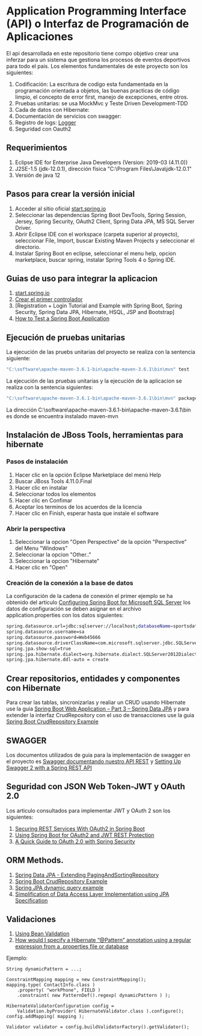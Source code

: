# Application Programming Interface (API) o Interfaz de Programación de Aplicaciones

El api desarrollada en este repositorio tiene compo objetivo crear una inferzar para un sistema que gestiona los procesos de eventos deportivos para todo el pais.   Los elementos fundamentales de este proyecto son los siguientes:

1. Codificación: La escritura de codigo esta fundamentada en la programación orientada a objetos, las buenas practicas de código limpio, el concepto de error first, manejo de excepciones, entre otros.
2. Pruebas unitarias: se usa MockMvc y Teste Driven Development-TDD
3. Cada de datos con Hibernate:
4. Documentación de servicios con swagger:
5. Registro de logs:  [Logger](https://stackoverflow.com/questions/21881846/where-does-the-slf4j-log-file-get-saved)
6. Seguridad con Oauth2

## Requerimientos

1. Eclipse IDE for Enterprise Java Developers (Version: 2019-03 (4.11.0))
2. J2SE-1.5 (jdk-12.0.1), dirección física "C:\Program Files\Java\jdk-12.0.1"
3. Versión de java 12


## Pasos para crear la versión inicial

1. Acceder al sitio oficial [start.spring.io](https://start.spring.io/)
2. Seleccionar las dependencias Spring Boot DevTools, Spring Session, Jersey, Spring Security, OAuth2 Client, Spring Data JPA, MS SQL Server Driver.
3. Abrir Eclipse IDE con el workspace (carpeta superior al proyecto), seleccionar File, Import, buscar Existing Maven Projects y seleccionar el directorio.
4. Instalar Spring Boot en eclipse, seleccionar el menu help, opcion marketplace, buscar spring, instalar Spring Tools 4 o Spring IDE.

## Guias de uso para integrar la aplicacion
1. [start.spring.io](https://start.spring.io/)
2. [Crear el primer controlador](https://spring.io/guides/gs/spring-boot/)
3. [Registration + Login Tutorial and Example with Spring Boot, Spring Security, Spring Data JPA, Hibernate, HSQL, JSP and Bootstrap]
4. [How to Test a Spring Boot Application](https://stackabuse.com/how-to-test-a-spring-boot-application/)

## Ejecución de pruebas unitarias 

La ejecución de las pruebs unitarias del proyecto se realiza con la sentencia siguiente:
```sh
"C:\software\apache-maven-3.6.1-bin\apache-maven-3.6.1\bin\mvn" test
```

La ejecución de las pruebas unitarias y la ejecución de la aplicacion se realiza con la sentencia siguientes:
```sh
"C:\software\apache-maven-3.6.1-bin\apache-maven-3.6.1\bin\mvn" package && java -jar target/deportes_api-0.0.1-SNAPSHOT.jar
```

La dirección C:\software\apache-maven-3.6.1-bin\apache-maven-3.6.1\bin es donde se encuentra instalado maven-mvn


## Instalación de JBoss Tools, herramientas para hibernate

### Pasos de instalación

1. Hacer clic en la opción Eclipse Marketplace del menú Help
2. Buscar JBoss Tools 4.11.0.Final
3. Hacer clic en instalar
4. Seleccionar todos los elementos
5. Hacer clic en Confimar
6. Aceptar los terminos de los acuerdos de la licencia
7. Hacer clic en Finish, esperar hasta que instale el software

### Abrir la perspectiva

1. Seleccionar la opcion "Open Perspective" de la opción "Perspective" del Menu "Windows"
2. Seleccionar la opcion "Other.."
3. Seleccionar la opcion "Hibernate" 
4. Hacer clic en "Open"

### Creación de la conexión a la base de datos

La configuración de la cadena de conexión el primer ejemplo se ha obtenido del articulo [Configuring Spring Boot for Microsoft SQL Server](https://springframework.guru/configuring-spring-boot-for-microsoft-sql-server/) los datos de configuración se deben asignar en el archivo application.properties con los datos siguientes:

```sh
spring.datasource.url=jdbc:sqlserver://localhost;databaseName=sportsdata
spring.datasource.username=sa
spring.datasource.password=Web45666
spring.datasource.driverClassName=com.microsoft.sqlserver.jdbc.SQLServerDriver
spring.jpa.show-sql=true
spring.jpa.hibernate.dialect=org.hibernate.dialect.SQLServer2012Dialect
spring.jpa.hibernate.ddl-auto = create
```

## Crear repositorios, entidades y componentes con Hibernate

Para crear las tablas, sincronizarlas y realiar un CRUD usando Hibernate use la guia [Spring Boot Web Application – Part 3 – Spring Data JPA](https://springframework.guru/spring-boot-web-application-part-3-spring-data-jpa/) y para extender la interfaz CrudRepository con el uso de transacciones use la guia [Spring Boot CrudRepository Example](https://www.concretepage.com/spring-boot/spring-boot-crudrepository-example)


## SWAGGER

Los documentos utilizados de guia para la implementación de swagger en el proyecto es [Swagger documentando nuestro API REST](https://www.arquitecturajava.com/swagger-documentando-nuestro-api-rest/) y [Setting Up Swagger 2 with a Spring REST API](https://www.baeldung.com/swagger-2-documentation-for-spring-rest-api)

## Seguridad con JSON Web Token-JWT y OAuth 2.0

Los articulo consultados para implementar JWT y OAuth 2 son los siguientes:
1. [Securing REST Services With OAuth2 in Spring Boot](https://dzone.com/articles/securing-rest-services-with-oauth2-in-springboot-1)
2. [Using Spring Boot for OAuth2 and JWT REST Protection](https://www.toptal.com/spring/spring-boot-oauth2-jwt-rest-protection)
3. [A Quick Guide to OAuth 2.0 with Spring Security](https://developer.okta.com/blog/2019/03/12/oauth2-spring-security-guide?utm_campaign=text_website_all_multiple_dev_dev_oauth2-spring-security_null&utm_source=oauthio&utm_medium=cpc#build-your-client-app)


## ORM Methods.
1. [Spring Data JPA - Extending PagingAndSortingRepository](https://www.logicbig.com/tutorials/spring-framework/spring-data/using-paging-and-sorting-repository.html)
2. [Spring Boot CrudRepository Example](https://www.concretepage.com/spring-boot/spring-boot-crudrepository-example)
3. [Spring JPA dynamic query example](https://javadeveloperzone.com/spring/spring-jpa-dynamic-query-example/)
4. [Simplification of Data Access Layer Implementation using JPA Specification](https://medium.com/monstar-lab-bangladesh-engineering/simplification-of-data-access-layer-implementation-using-jpa-specification-43dda2da485)

## Validaciones
1. [Using Bean Validation](https://docs.oracle.com/javaee/6/tutorial/doc/gircz.html) 
2. [How would I specify a Hibernate “@Pattern” annotation using a regular expression from a .properties file or database](https://stackoverflow.com/questions/8994864/how-would-i-specify-a-hibernate-pattern-annotation-using-a-regular-expression)

Ejemplo:
```
String dynamicPattern = ...;

ConstraintMapping mapping = new ConstraintMapping();
mapping.type( ContactInfo.class )
    .property( "workPhone", FIELD )
    .constraint( new PatternDef().regexp( dynamicPattern ) );

HibernateValidatorConfiguration config = 
    Validation.byProvider( HibernateValidator.class ).configure();
config.addMapping( mapping );

Validator validator = config.buildValidatorFactory().getValidator();
```
